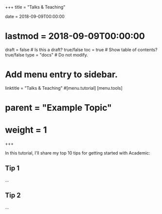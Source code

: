 +++
title = "Talks & Teaching"

date = 2018-09-09T00:00:00
# lastmod = 2018-09-09T00:00:00

draft = false  # Is this a draft? true/false
toc = true  # Show table of contents? true/false
type = "docs"  # Do not modify.

# Add menu entry to sidebar.
linktitle = "Talks & Teaching"
#[menu.tutorial]
[menu.tools]  
#  parent = "Example Topic"
#  weight = 1
+++

In this tutorial, I'll share my top 10 tips for getting started with Academic:

## Tip 1

...

## Tip 2

...
